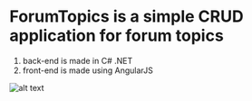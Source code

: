 # ForumTopics is a simple CRUD application for forum topics

1. back-end is made in C# .NET
2. front-end is made using AngularJS

>
![alt text](http://enos.itcollege.ee/~jkoort/firefox_2019-06-06_00-56-24.png)
